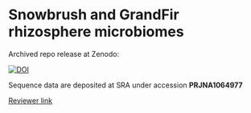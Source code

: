 # Snowbrush and GrandFir rhizosphere microbiomes

Archived repo release at Zenodo:



[![DOI](https://zenodo.org/badge/DOI/10.5281/zenodo.12735254.svg)](https://doi.org/10.5281/zenodo.12735254)



Sequence data are deposited at SRA under accession **PRJNA1064977**

[Reviewer link](https://dataview.ncbi.nlm.nih.gov/object/PRJNA1064977?reviewer=d67hdch0ds0d4bq459ceu0i9j9)
